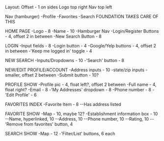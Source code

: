 Layout:
Offset - 1 on sides
Logo top right
Nav top left

Nav (hamburger)
-Profile
-Favorites
-Search
FOUNDATION TAKES CARE OF THIS

HOME PAGE
-Logo - 8
-Name - 10
-Hamburger Nav
-Login/Register Buttons - 4, offset 2 in between
-New Search Button - 8

LOGIN
-Input fields - 8
-Login button - 4
-Google/Yelp buttons - 4, offset 2 in between
-'Keep me logged in' toggle - 4

NEW SEARCH 
-Inputs/Dropdowns - 10
-'Search' button - 8

NEW/EDIT PROFILE/ACCOUNT
-Address inputs - 10
-state/zip inputs - smaller, offset 2 between
-Submit button - 10?

PROFILE SHOW
-Profile pic - 4, float left?, offset 2 between
-Full name - 4, float right?
-Email - 8
-'My Addresses' dropdown - 8
-Phone number - 8
-'Edit Profile' - 6

FAVORITES INDEX
-Favorite Item - 8 
--Has address listed 

FAVORITE SHOW
-Map - 10, maybe 12?
-Establishment information box - 10
--Name, hyperlinked, 10
--Address, 10
--Phone number, 10
--Rating, 10
--'Remove from favorites' button, 4

SEARCH SHOW
-Map - 12
-'Filter/List' buttons, 6 each






